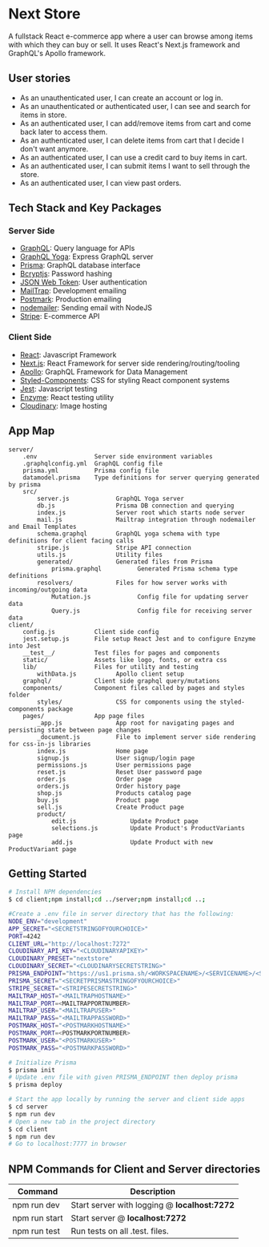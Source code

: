 # Next Store

A fullstack React e-commerce app where a user can browse among items with which they can buy or sell. It uses React's Next.js framework and GraphQL's Apollo framework.

User stories
------------

* As an unauthenticated user, I can create an account or log in.
* As an unauthenticated or authenticated user, I can see and search for items in store.
* As an authenticated user, I can add/remove items from cart and come back later to access them.
* As an authenticated user, I can delete items from cart that I decide I don't want anymore.
* As an authenticated user, I can use a credit card to buy items in cart.
* As an authenticated user, I can submit items I want to sell through the store.
* As an authenticated user, I can view past orders.

Tech Stack and Key Packages
---------------------------

### Server Side

* [GraphQL](https://graphql.org/): Query language for APIs
* [GraphQL Yoga](https://oss.prisma.io/content/graphql-yoga/01-overview/): Express GraphQL server
* [Prisma](https://www.prisma.io/): GraphQL database interface
* [Bcryptjs](https://github.com/dcodeIO/bcrypt.js/): Password hashing
* [JSON Web Token](https://www.jsonwebtoken.io/): User authentication
* [MailTrap](https://mailtrap.io/): Development emailing
* [Postmark](https://postmarkapp.com/): Production emailing
* [nodemailer](https://nodemailer.com/about/): Sending email with NodeJS
* [Stripe](https://stripe.com/): E-commerce API

### Client Side

* [React](https://reactjs.org/): Javascript Framework
* [Next.js](https://nextjs.org/): React Framework for server side rendering/routing/tooling
* [Apollo](https://www.apollographql.com/): GraphQL Framework for Data Management
* [Styled-Components](https://www.styled-components.com/): CSS for styling React component systems
* [Jest](https://facebook.github.io/jest/): Javascript testing
* [Enzyme](https://github.com/airbnb/enzyme): React testing utility
* [Cloudinary](https://cloudinary.com/): Image hosting

App Map
-------

```
server/
    .env                Server side environment variables
    .graphqlconfig.yml  GraphQL config file
    prisma.yml          Prisma config file
    datamodel.prisma    Type definitions for server querying generated by prisma
    src/                
        server.js             GraphQL Yoga server
        db.js                 Prisma DB connection and querying
        index.js              Server root which starts node server
        mail.js               Mailtrap integration through nodemailer and Email Templates
        schema.graphql        GraphQL yoga schema with type definitions for client facing calls
        stripe.js             Stripe API connection
        utils.js              Utility files
        generated/            Generated files from Prisma
            prisma.graphql          Generated Prisma schema type definitions
        resolvers/            Files for how server works with incoming/outgoing data
            Mutation.js             Config file for updating server data
            Query.js                Config file for receiving server data
client/
    config.js           Client side config
    jest.setup.js       File setup React Jest and to configure Enzyme into Jest
    __test__/           Test files for pages and components
    static/             Assets like logo, fonts, or extra css
    lib/                Files for utility and testing
        withData.js           Apollo client setup
    graphql/            Client side graphql query/mutations
    components/         Component files called by pages and styles folder
        styles/               CSS for components using the styled-components package
    pages/              App page files
        _app.js               App root for navigating pages and persisting state between page changes
        _document.js          File to implement server side rendering for css-in-js libraries
        index.js              Home page
        signup.js             User signup/login page
        permissions.js        User permissions page
        reset.js              Reset User password page
        order.js              Order page
        orders.js             Order history page
        shop.js               Products catalog page
        buy.js                Product page
        sell.js               Create Product page
        product/
            edit.js               Update Product page
            selections.js         Update Product's ProductVariants page
            add.js                Update Product with new ProductVariant page
```

Getting Started
---------------

```bash
# Install NPM dependencies
$ cd client;npm install;cd ../server;npm install;cd ..;

#Create a .env file in server directory that has the following:
NODE_ENV="development"
APP_SECRET="<SECRETSTRINGOFYOURCHOICE>"
PORT=4242
CLIENT_URL="http://localhost:7272"
CLOUDINARY_API_KEY="<CLOUDINARYAPIKEY>"
CLOUDINARY_PRESET="nextstore"
CLOUDINARY_SECRET="<CLOUDINARYSECRETSTRING>"
PRISMA_ENDPOINT="https://us1.prisma.sh/<WORKSPACENAME>/<SERVICENAME>/<STAGE>"
PRISMA_SECRET="<SECRETPRISMASTRINGOFYOURCHOICE>"
STRIPE_SECRET="<STRIPESECRETSTRING>"
MAILTRAP_HOST="<MAILTRAPHOSTNAME>"
MAILTRAP_PORT=<MAILTRAPPORTNUMBER>
MAILTRAP_USER="<MAILTRAPUSER>"
MAILTRAP_PASS="<MAILTRAPPASSWORD>"
POSTMARK_HOST="<POSTMARKHOSTNAME>"
POSTMARK_PORT=<POSTMARKPORTNUMBER>
POSTMARK_USER="<POSTMARKUSER>"
POSTMARK_PASS="<POSTMARKPASSWORD>"

# Initialize Prisma
$ prisma init
# Update .env file with given PRISMA_ENDPOINT then deploy prisma
$ prisma deploy

# Start the app locally by running the server and client side apps
$ cd server
$ npm run dev
# Open a new tab in the project directory
$ cd client
$ npm run dev
# Go to localhost:7777 in browser
```

NPM Commands for Client and Server directories
------------

| Command | Description |
|---------|-------------|
|npm run dev|Start server with logging @ **localhost:7272**|
|npm run start|Start server @ **localhost:7272**|
|npm run test|Run tests on all .test. files.|
